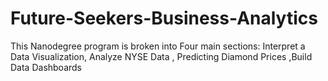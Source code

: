 # Future-Seekers-Business-Analytics
This Nanodegree program is broken into Four main sections: Interpret a Data Visualization, Analyze NYSE Data , Predicting Diamond Prices ,Build Data Dashboards
